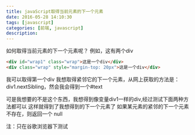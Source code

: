 ```yaml
---
title: javaScript取得当前元素的下一个元素
date: 2016-05-28 14:10:30
tags: [javascript]
categories: [前端, javascript]
description:
---
```



如何取得当前元素的下一个元素呢？
例如，这有两个div
```html
<div id="wrap1" class="wrap">这是一个div</div>
<div class="wrap" style="margin-top: 20px">这是一个div</div>
```

我可以取得第一个div
我想取得紧邻它的下一个元素，从网上获取的方法是：div1.nextSibling，然会我会得到一个#text

可是我想要的不是这个东西，我想得到像变量div1一样的div,经过测试下面两种方法都可以
这样就得到了我想得到的下一个元素了
如果某元素的紧邻的下一个元素不存在，则返回一个 null

注：只在谷歌浏览器下测试


